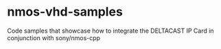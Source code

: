 # nmos-vhd-samples
Code samples that showcase how to integrate the DELTACAST IP Card in conjunction with sony/nmos-cpp
